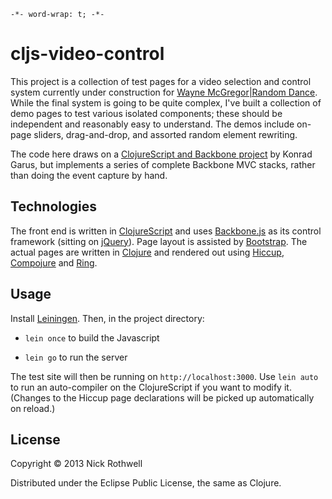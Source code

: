 `-*- word-wrap: t; -*-`

# cljs-video-control

This project is a collection of test pages for a video selection and control system currently under construction for [Wayne McGregor|Random Dance](http://www.randomdance.org). While the final system is going to be quite complex, I've built a collection of demo pages to test various isolated components; these should be independent and reasonably easy to understand. The demos include on-page sliders, drag-and-drop, and assorted random element rewriting.

The code here draws on a [ClojureScript and Backbone project](https://github.com/konrad-garus/hello-clj-backbone) by Konrad Garus, but implements a series of complete Backbone MVC stacks, rather than doing the event capture by hand.

## Technologies

The front end is written in [ClojureScript](https://github.com/clojure/clojurescript) and uses [Backbone.js](http://backbonejs.org) as its control framework (sitting on [jQuery](http://jquery.com)). Page layout is assisted by [Bootstrap](http://twitter.github.io/bootstrap). The actual pages are written in [Clojure](http://clojure.org) and rendered out using [Hiccup](https://github.com/weavejester/hiccup), [Compojure](https://github.com/weavejester/compojure) and [Ring](https://github.com/ring-clojure/ring).

## Usage

Install [Leiningen](https://github.com/technomancy/leiningen). Then, in the project directory:

- `lein once` to build the Javascript

- `lein go` to run the server

The test site will then be running on `http://localhost:3000`. Use `lein auto` to run an auto-compiler on the ClojureScript if you want to modify it. (Changes to the Hiccup page declarations will be picked up automatically on reload.)

## License

Copyright © 2013 Nick Rothwell

Distributed under the Eclipse Public License, the same as Clojure.
